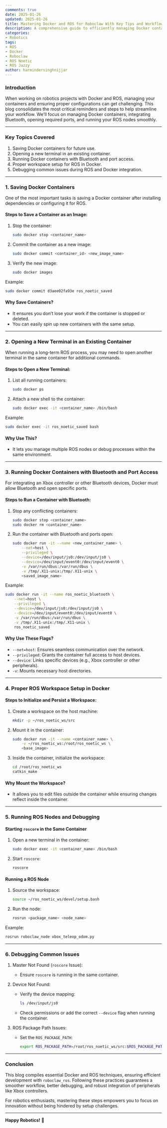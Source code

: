 ```yaml
---
comments: true  
date: 2025-01-26  
updated: 2025-01-26  
title: Mastering Docker and ROS for Roboclaw With Key Tips and Workflows
description: A comprehensive guide to efficiently managing Docker containers and ROS nodes for Roboclaw integration, including tips for saving containers, opening new terminals, and debugging common issues.  
categories: 
- Robotics
tags:
- ROS
- Docker
- Roboclaw
- ROS Noetic 
- ROS Jazzy 
author: harmindersinghnijjar  
---
```


### Introduction

When working on robotics projects with Docker and ROS, managing your containers and ensuring proper configurations can get challenging. This blog consolidates the most critical reminders and steps to help streamline your workflow. We'll focus on managing Docker containers, integrating Bluetooth, opening required ports, and running your ROS nodes smoothly.

---

### Key Topics Covered
1. Saving Docker containers for future use.
2. Opening a new terminal in an existing container.
3. Running Docker containers with Bluetooth and port access.
4. Proper workspace setup for ROS in Docker.
5. Debugging common issues during ROS and Docker integration.

---

### 1. Saving Docker Containers

One of the most important tasks is saving a Docker container after installing dependencies or configuring it for ROS.

#### Steps to Save a Container as an Image:
1. Stop the container:
   ```bash
   sudo docker stop <container_name>
   ```
2. Commit the container as a new image:
   ```bash
   sudo docker commit <container_id> <new_image_name>
   ```
3. Verify the new image:
   ```bash
   sudo docker images
   ```

Example:
```bash
sudo docker commit d3aee02fa93e ros_noetic_saved
```

#### Why Save Containers?
- It ensures you don’t lose your work if the container is stopped or deleted.
- You can easily spin up new containers with the same setup.

---

### 2. Opening a New Terminal in an Existing Container

When running a long-term ROS process, you may need to open another terminal in the same container for additional commands.

#### Steps to Open a New Terminal:
1. List all running containers:
   ```bash
   sudo docker ps
   ```
2. Attach a new shell to the container:
   ```bash
   sudo docker exec -it <container_name> /bin/bash
   ```

Example:
```bash
sudo docker exec -it ros_noetic_saved bash
```

#### Why Use This?
- It lets you manage multiple ROS nodes or debug processes within the same environment.

---

### 3. Running Docker Containers with Bluetooth and Port Access

For integrating an Xbox controller or other Bluetooth devices, Docker must allow Bluetooth and open specific ports.

#### Steps to Run a Container with Bluetooth:
1. Stop any conflicting containers:
   ```bash
   sudo docker stop <container_name>
   sudo docker rm <container_name>
   ```
2. Run the container with Bluetooth and ports open:
   ```bash
   sudo docker run -it --name <new_container_name> \
       --net=host \
       --privileged \
       --device=/dev/input/js0:/dev/input/js0 \
       --device=/dev/input/event0:/dev/input/event0 \
       -v /var/run/dbus:/var/run/dbus \
       -v /tmp/.X11-unix:/tmp/.X11-unix \
       <saved_image_name>
   ```

Example:
```bash
sudo docker run -it --name ros_noetic_bluetooth \
    --net=host \
    --privileged \
    --device=/dev/input/js0:/dev/input/js0 \
    --device=/dev/input/event0:/dev/input/event0 \
    -v /var/run/dbus:/var/run/dbus \
    -v /tmp/.X11-unix:/tmp/.X11-unix \
    ros_noetic_saved
```

#### Why Use These Flags?
- `--net=host`: Ensures seamless communication over the network.
- `--privileged`: Grants the container full access to host devices.
- `--device`: Links specific devices (e.g., Xbox controller or other peripherals).
- `-v`: Mounts necessary host directories.

---

### 4. Proper ROS Workspace Setup in Docker

#### Steps to Initialize and Persist a Workspace:
1. Create a workspace on the host machine:
   ```bash
   mkdir -p ~/ros_noetic_ws/src
   ```
2. Mount it in the container:
   ```bash
   sudo docker run -it --name <container_name> \
       -v ~/ros_noetic_ws:/root/ros_noetic_ws \
       <base_image>
   ```
3. Inside the container, initialize the workspace:
   ```bash
   cd /root/ros_noetic_ws
   catkin_make
   ```

#### Why Mount the Workspace?
- It allows you to edit files outside the container while ensuring changes reflect inside the container.

---

### 5. Running ROS Nodes and Debugging

#### Starting `roscore` in the Same Container
1. Open a new terminal in the container:
   ```bash
   sudo docker exec -it <container_name> /bin/bash
   ```
2. Start `roscore`:
   ```bash
   roscore
   ```

#### Running a ROS Node
1. Source the workspace:
   ```bash
   source ~/ros_noetic_ws/devel/setup.bash
   ```
2. Run the node:
   ```bash
   rosrun <package_name> <node_name>
   ```

Example:
```bash
rosrun roboclaw_node xbox_teleop_odom.py
```

---

### 6. Debugging Common Issues

1. Master Not Found (`roscore` Issue):
   - Ensure `roscore` is running in the same container.

2. Device Not Found:
   - Verify the device mapping:
     ```bash
     ls /dev/input/js0
     ```
   - Check permissions or add the correct `--device` flag when running the container.

3. ROS Package Path Issues:
   - Set the `ROS_PACKAGE_PATH`:
     ```bash
     export ROS_PACKAGE_PATH=/root/ros_noetic_ws/src:$ROS_PACKAGE_PATH
     ```

---

### Conclusion

This blog compiles essential Docker and ROS techniques, ensuring efficient development with `roboclaw_ros`. Following these practices guarantees a smoother workflow, better debugging, and robust integration of peripherals like Xbox controllers.

For robotics enthusiasts, mastering these steps empowers you to focus on innovation without being hindered by setup challenges.

--- 

**Happy Robotics!** 🚀